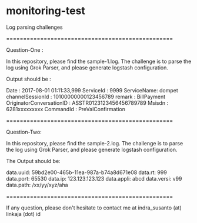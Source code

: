 # monitoring-test

Log parsing challenges

=================================================

Question-One :

In this repository, please find the sample-1.log.
The challenge is to parse the log using Grok Parser, and please generate logstash configuration.

Output should be :

 Date : 2017-08-01 01:11:33,999
 ServiceId : 9999
 ServiceName: dompet
 channelSessionId : 10100000000123456789
 remark : BillPayment
 OriginatorConversationID : ASSTR0123123456456789789
 Msisdn : 6281xxxxxxxxx
 CommandId : PreValConfirmation

=================================================

Question-Two:

In this repository, please find the sample-2.log.
The challenge is to parse the log using Grok Parser, and please generate logstash configuration.

The Output should be:

 data.uuid: 59bd2e00-465b-11ea-987a-b74a8d671e08
 data.rt: 999
 data.port: 65530
 data.ip: 123.123.123.123
 data.appli: abcd
 data.versi: v99
 data.path: /xx/yy/xyz/aha

=================================================

If any question, please don't hesitate to contact me at indra_susanto (at) linkaja (dot) id
